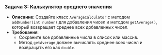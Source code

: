 ### Задача 3: **Калькулятор среднего значения**
- **Описание**: Создайте класс `AverageCalculator` с методом `addNumber(int number)` для добавления чисел и методом `getAverage()`, который возвращает среднее всех добавленных чисел.
- **Требования**:
  - Сохраните все добавленные числа в список или массив.
  - Метод `getAverage` должен вычислять среднее всех чисел и возвращать его как `double`.
